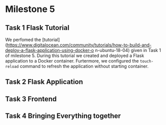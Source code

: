 # Milestone 5

## Task 1 Flask Tutorial
We perfomed the 
[tutorial] (https://www.digitalocean.com/community/tutorials/how-to-build-and-deploy-a-flask-application-using-docker-o
 n-ubuntu-18-04) 
given in Task 1 of milestone 5. During this tutorial we created and deployed a Flask application to a Docker
container. Furtermore, we configured the `touch-reload` command to refresh the application without starting 
container.

## Task 2 Flask Application

## Task 3 Frontend

## Task 4 Bringing Everything together 